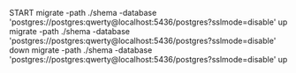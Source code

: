 START
migrate -path ./shema -database 'postgres://postgres:qwerty@localhost:5436/postgres?sslmode=disable' up
migrate -path ./shema -database 'postgres://postgres:qwerty@localhost:5436/postgres?sslmode=disable' down
migrate -path ./shema -database 'postgres://postgres:qwerty@localhost:5436/postgres?sslmode=disable' up